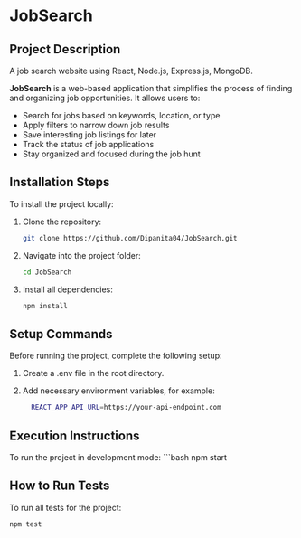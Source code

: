 # JobSearch

## Project Description

A job search website using React, Node.js, Express.js, MongoDB.

**JobSearch** is a web-based application that simplifies the process of finding and organizing job opportunities. It allows users to:

- Search for jobs based on keywords, location, or type
- Apply filters to narrow down job results
- Save interesting job listings for later
- Track the status of job applications
- Stay organized and focused during the job hunt

## Installation Steps

To install the project locally:

1. Clone the repository:

   ```bash
   git clone https://github.com/Dipanita04/JobSearch.git

2. Navigate into the project folder:
   ```bash
   cd JobSearch

3. Install all dependencies:
    ```bash
   npm install

## Setup Commands

Before running the project, complete the following setup:

1. Create a .env file in the root directory.

2. Add necessary environment variables, for example:


    ```bash
      REACT_APP_API_URL=https://your-api-endpoint.com

## Execution Instructions

To run the project in development mode:
    ```bash
        npm start
    

## How to Run Tests

To run all tests for the project:
 ```bash
npm test



